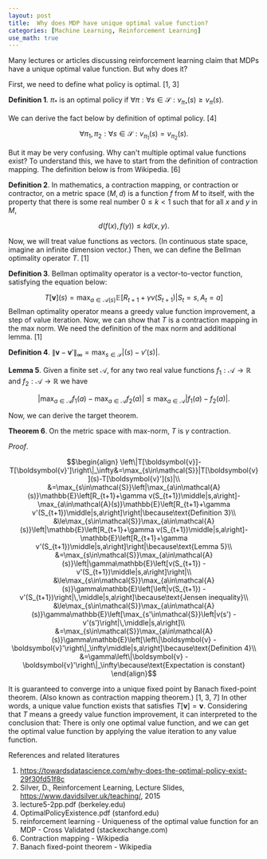 ```yaml
---
layout: post
title:  Why does MDP have unique optimal value function?
categories: [Machine Learning, Reinforcement Learning]
use_math: true
---
```


Many lectures or articles discussing reinforcement learning claim that MDPs have a unique optimal value function. But why does it?

First, we need to define what policy is optimal. [1, 3]

**Definition 1**. $\pi_*$ is an optimal policy if $\forall\pi:\forall s\in\mathcal{S}:v_{\pi_*}(s)\ge v_\pi(s).$

We can derive the fact below by definition of optimal policy. [4]

$$\forall \pi_1,\pi_2:\forall s\in\mathcal{S}:v_{\pi_1}(s)=v_{\pi_2}(s).$$

But it may be very confusing. Why can't multiple optimal value functions exist? To understand this, we have to start from the definition of contraction mapping. The definition below is from Wikipedia. [6]

**Definition 2**. In mathematics, a contraction mapping, or contraction or contractor, on a metric space ($M$, $d$) is a function $f$ from $M$ to itself, with the property that there is some real number $0\le k<1$ such that for all $x$ and $y$ in $M$,

$$d(f(x),f(y))\le kd(x,y).$$

Now, we will treat value functions as vectors. (In continuous state space, imagine an infinite dimension vector.) Then, we can define the Bellman optimality operator $T$. [1]

**Definition 3**. Bellman optimality operator is a vector-to-vector function, satisfying the equation below:

$$T[\boldsymbol{v}](s)=\max_{a\in\mathcal{A}(s)}\mathbb{E}\left[R_{t+1}+\gamma v(S_{t+1})\middle|S_t=s,A_t=a\right]$$
Bellman optimality operator means a greedy value function improvement, a step of value iteration.
Now, we can show that $T$ is a contraction mapping in the max norm. We need the definition of the max norm and additional lemma. [1]

**Definition 4**. $\|\boldsymbol{v}-\boldsymbol{v}' \|_{\infty}=\max_{s\in\mathcal{S}}\vert(s)-v'(s)\vert.$

**Lemma 5**. Given a finite set $\mathcal{A}$, for any two real value functions $f_1:\mathcal{A}\to\mathbb{R}$ and $f_2:\mathcal{A}\to\mathbb{R}$ we have

$$|\max_{a\in\mathcal{A}}f_1(a)-\max_{a\in\mathcal{A}}f_2(a)|\le\max_{a\in\mathcal{A}}|f_1(a)-f_2(a)|.$$

Now, we can derive the target theorem.

**Theorem 6**. On the metric space with max-norm, $T$ is $\gamma$ contraction.

*Proof*.

$$\begin{align} \left\|T[\boldsymbol{v}]-T[\boldsymbol{v}']\right\|_\infty&=\max_{s\in\mathcal{S}}|T[\boldsymbol{v}](s)-T[\boldsymbol{v}'](s)|\\ &=\max_{s\in\mathcal{S}}\left|\max_{a\in\mathcal{A}(s)}\mathbb{E}\left[R_{t+1}+\gamma v(S_{t+1})\middle|s,a\right]-\max_{a\in\mathcal{A}(s)}\mathbb{E}\left[R_{t+1}+\gamma v'(S_{t+1})\middle|s,a\right]\right|\because\text{Definition 3}\\ &\le\max_{s\in\mathcal{S}}\max_{a\in\mathcal{A}(s)}\left|\mathbb{E}\left[R_{t+1}+\gamma v(S_{t+1})\middle|s,a\right]-\mathbb{E}\left[R_{t+1}+\gamma v'(S_{t+1})\middle|s,a\right]\right|\because\text{Lemma 5}\\ &=\max_{s\in\mathcal{S}}\max_{a\in\mathcal{A}(s)}\left|\gamma\mathbb{E}\left[v(S_{t+1}) - v'(S_{t+1})\middle|s,a\right]\right|\\ &\le\max_{s\in\mathcal{S}}\max_{a\in\mathcal{A}(s)}\gamma\mathbb{E}\left[\left|v(S_{t+1}) - v'(S_{t+1})\right|\,\middle|s,a\right]\because\text{Jensen inequality}\\ &\le\max_{s\in\mathcal{S}}\max_{a\in\mathcal{A}(s)}\gamma\mathbb{E}\left[\max_{s'\in\mathcal{S}}\left|v(s') - v'(s')\right|\,\middle|s,a\right]\\ &=\max_{s\in\mathcal{S}}\max_{a\in\mathcal{A}(s)}\gamma\mathbb{E}\left[\left\|\boldsymbol{v} - \boldsymbol{v}'\right\|_\infty\middle|s,a\right]\because\text{Definition 4}\\ &=\gamma\left\|\boldsymbol{v} - \boldsymbol{v}'\right\|_\infty\because\text{Expectation is constant} \end{align}$$

It is guaranteed to converge into a unique fixed point by Banach fixed-point theorem. (Also known as contraction mapping theorem.) [1, 3, 7] In other words, a unique value function exists that satisfies $T[\boldsymbol{v}]=\boldsymbol{v}$. Considering that $T$ means a greedy value function improvement, it can interpreted to the conclusion that: There is only one optimal value function, and we can get the optimal value function by applying the value iteration to any value function.

References and related literatures
1. https://towardsdatascience.com/why-does-the-optimal-policy-exist-29f30fd51f8c
2. Silver, D., Reinforcement Learning, Lecture Slides, https://www.davidsilver.uk/teaching/, 2015
3. lecture5-2pp.pdf (berkeley.edu)
4. OptimalPolicyExistence.pdf (stanford.edu)
5. reinforcement learning - Uniqueness of the optimal value function for an MDP - Cross Validated (stackexchange.com)
6. Contraction mapping - Wikipedia
7. Banach fixed-point theorem - Wikipedia